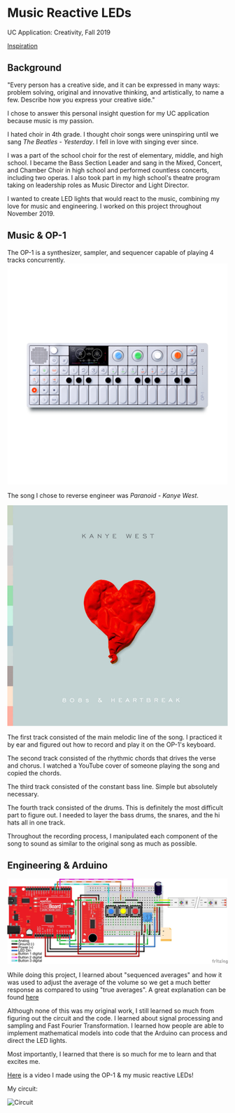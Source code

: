 # Music Reactive LEDs
UC Application: Creativity, Fall 2019

[Inspiration](https://learn.sparkfun.com/tutorials/interactive-led-music-visualizer/all)

## Background
"Every person has a creative side, and it can be expressed in many ways: problem solving, original and innovative thinking, and artistically, to name a few. Describe how you express your creative side."

I chose to answer this personal insight question for my UC application because music is my passion. 

I hated choir in 4th grade. I thought choir songs were uninspiring until we sang *The Beatles - Yesterday*. I fell in love with singing ever since. 

I was a part of the school choir for the rest of elementary, middle, and high school. I became the Bass Section Leader and sang in the Mixed, Concert, and Chamber Choir in high school and performed countless concerts, including two operas. I also took part in my high school's theatre program taking on leadership roles as Music Director and Light Director. 

I wanted to create LED lights that would react to the music, combining my love for music and engineering. I worked on this project throughout November 2019.

## Music & OP-1
The OP-1 is a synthesizer, sampler, and sequencer capable of playing 4 tracks concurrently.
![OP-1](OP-1.png)

The song I chose to reverse engineer was *Paranoid - Kanye West*.

![808s & Heartbreak](808s.png)

The first track consisted of the main melodic line of the song. I practiced it by ear and figured out how to record and play it on the OP-1's keyboard.

The second track consisted of the rhythmic chords that drives the verse and chorus. I watched a YouTube cover of someone playing the song and copied the chords. 

The third track consisted of the constant bass line. Simple but absolutely necessary.
 
The fourth track consisted of the drums. This is definitely the most difficult part to figure out. I needed to layer the bass drums, the snares, and the hi hats all in one track.

Throughout the recording process, I manipulated each component of the song to sound as similar to the original song as much as possible. 

## Engineering & Arduino
![Schematic](Schematic.png)

While doing this project, I learned about "sequenced averages" and how it was used to adjust the average of the volume so we get a much better response as compared to using "true averages". A great explanation can be found [here](https://github.com/mbartlet/SparkFun-RGB-LED-Music-Sound-Visualizer-Arduino-Code/blob/master/code%20math.md)

Although none of this was my original work, I still learned so much from figuring out the circuit and the code. I learned about signal processing and sampling and Fast Fourier Transformation. I learned how people are able to implement mathematical models into code that the Arduino can process and direct the LED lights. 

Most importantly, I learned that there is so much for me to learn and that excites me. 

[Here](https://drive.google.com/file/d/1hRq26vn9UIaweMYBV1ZRIstVV1CZJorJ/view?usp=sharing) is a video I made using the OP-1 & my music reactive LEDs!


My circuit: 

![Circuit](Circuit.png)
